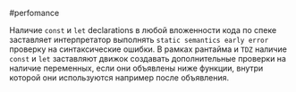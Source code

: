 #perfomance 

Наличие `const` и `let` declarations в любой вложенности кода по спеке заставляет интерпретатор выполнять `static semantics early error` проверку на синтаксические ошибки.
В рамках рантайма и `TDZ` наличие  `const` и `let` заставляют движок создавать дополнительные проверки на наличие переменных, если они объявлены ниже функции, внутри которой они используются например после объявления.